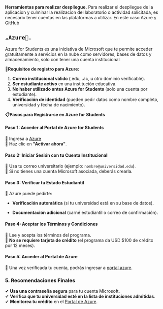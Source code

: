 **Herramientas para realizar despliegue.**
Para realizar el despliegue de la aplicacion y culminar la realizacion del laboratorio o actividad solicitada, es necesario tener cuentas en las plataformas a utilizar. En este caso Azure y GitHub

## `☁️Azure🔷.`

Azure for Students es una iniciativa de Microsoft que te permite acceder gratuitamente a servicios en la nube como servidores, bases de datos y almacenamiento, solo con tener una cuenta institucional

**📝Requisitos de registro para Azure:**

 1. **Correo institucional válido** (.edu, .ac, u otro dominio verificable).
 2. **Ser estudiante activo** en una institución educativa.
 3. **No haber utilizado antes Azure for Students** (solo una cuenta por estudiante).
 4. **Verificación de identidad** (pueden pedir datos como nombre completo, universidad y fecha de nacimiento).
 
 **📋Pasos para Registrarse en Azure for Students**
 #### ****Paso 1: Acceder al Portal de Azure for Students****
🔹 Ingresa a  [Azure](https://azure.microsoft.com/es-es/free/students/)  
🔹 Haz clic en  **"Activar ahora"**.
#### **Paso 2: Iniciar Sesión con tu Cuenta Institucional**
🔹 Usa tu correo universitario (ejemplo:  `nombre@universidad.edu`).  
🔹 Si no tienes una cuenta Microsoft asociada, deberás crearla.
#### **Paso 3: Verificar tu Estado Estudiantil**

🔹 Azure puede pedirte:

-   **Verificación automática**  (si tu universidad está en su base de datos).
    
-   **Documentación adicional**  (carné estudiantil o correo de confirmación).
    

#### **Paso 4: Aceptar los Términos y Condiciones**

🔹 Lee y acepta los términos del programa.  
🔹  **No se requiere tarjeta de crédito**  (el programa da USD $100 de crédito por 12 meses).
#### **Paso 5: Acceder al Portal de Azure**
🔹 Una vez verificada tu cuenta, podrás ingresar a  [portal azure](https://portal.azure.com/).

### **5. Recomendaciones Finales**
✔  **Usa una contraseña segura**  para tu cuenta Microsoft.  
✔  **Verifica que tu universidad esté en la lista de instituciones admitidas**.  
✔  **Monitorea tu crédito**  en el  [Portal de Azure](https://portal.azure.com/#blade/Microsoft_Azure_Billing/ModernBillingMenuBlade/Overview).
 
